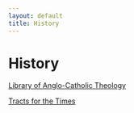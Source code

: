 ```yaml
---
layout: default
title: History
---
```

# History
[Library of Anglo-Catholic Theology](http://anglicanhistory.org/lact/)

[Tracts for the Times](http://anglicanhistory.org/tracts/)
